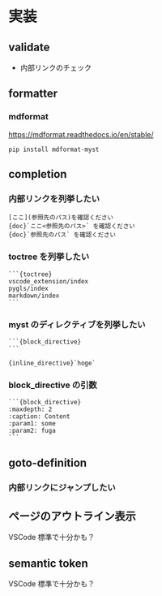 # 実装

## validate

* 内部リンクのチェック

## formatter

### mdformat
<https://mdformat.readthedocs.io/en/stable/>

`pip install mdformat-myst`

## completion

### 内部リンクを列挙したい

```
[ここ](参照先のパス)を確認ください
{doc}`ここ<参照先のパス>` を確認ください
{doc}`参照先のパス` を確認ください
```

### toctree を列挙したい
````
```{toctree}
vscode_extension/index
pygls/index
markdown/index
```
````

### myst のディレクティブを列挙したい

````
```{block_directive}
```

{inline_directive}`hoge`
````

### block_directive の引数

````
```{block_directive}
:maxdepth: 2
:caption: Content
:param1: some
:param2: fuga
```
````

## goto-definition
### 内部リンクにジャンプしたい

## ページのアウトライン表示

VSCode 標準で十分かも？

## semantic token

VSCode 標準で十分かも？
